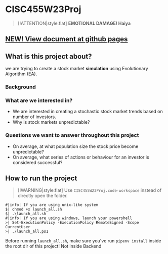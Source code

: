 # CISC455W23Proj
> [!ATTENTION|style:flat]
> **EMOTIONAL DAMAGE! Haiya**

## [NEW! View document at github pages](https://somiona.github.io/CISC455W23Proj/)

## What is this project about?
we are trying to create a stock market **simulation** using Evolutionary Algorithm (EA).

### Background

### What are we interested in?
- We are interested in creating a stochastic stock market trends based on number of investors.
- Why is stock markets unpredictable?

### Questions we want to answer throughout this project
- On average, at what population size the stock price become unpredictable?
- On average, what series of actions or behaviour for an investor is considered successful?

## How to run the project
> [!WARNING|style:flat]
> Use `CISC455W23Proj.code-workspace` instead of directly open the folder.

```terminal
#|info| If you are using unix-like system
$| chmod +x launch_all.sh
$| .\launch_all.sh
#|info| If you are using windows, launch your powershell
>| Set-ExecutionPolicy -ExecutionPolicy RemoteSigned -Scope CurrentUser
>| ./launch_all.ps1
```

Before running `launch_all.sh`, make sure you've run `pipenv install` inside the root dir of this project!
Not inside Backend